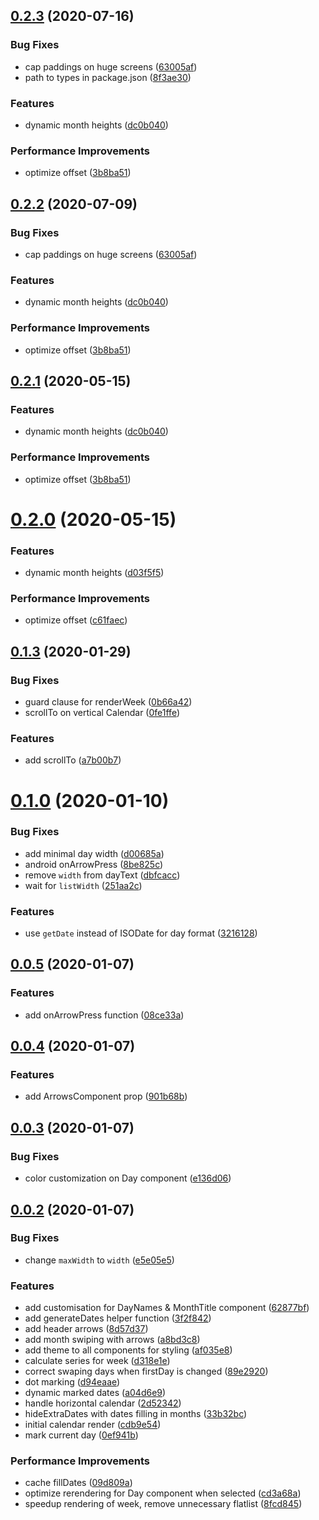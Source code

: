 ## [0.2.3](https://github.com/versum/rn-calendar/compare/rn-calendar@0.2.2...rn-calendar@0.2.3) (2020-07-16)


### Bug Fixes

* cap paddings on huge screens ([63005af](https://github.com/versum/rn-calendar/commit/63005af248743de79ed9caf8f4e3108a59693448))
* path to types in package.json ([8f3ae30](https://github.com/versum/rn-calendar/commit/8f3ae30ad93c69268607ee77471fb0126681e578))


### Features

* dynamic month heights ([dc0b040](https://github.com/versum/rn-calendar/commit/dc0b040ca97bffc873a25bd59d1d2fa88ad0439b))


### Performance Improvements

* optimize offset ([3b8ba51](https://github.com/versum/rn-calendar/commit/3b8ba51b03132cf70149e9c55466778e340e59dd))

## [0.2.2](https://github.com/versum/rn-calendar/compare/rn-calendar@0.2.0...rn-calendar@0.2.2) (2020-07-09)


### Bug Fixes

* cap paddings on huge screens ([63005af](https://github.com/versum/rn-calendar/commit/63005af248743de79ed9caf8f4e3108a59693448))


### Features

* dynamic month heights ([dc0b040](https://github.com/versum/rn-calendar/commit/dc0b040ca97bffc873a25bd59d1d2fa88ad0439b))


### Performance Improvements

* optimize offset ([3b8ba51](https://github.com/versum/rn-calendar/commit/3b8ba51b03132cf70149e9c55466778e340e59dd))

## [0.2.1](https://github.com/versum/rn-calendar/compare/v0.1.3...rn-calendar@0.2.1) (2020-05-15)


### Features

* dynamic month heights ([dc0b040](https://github.com/versum/rn-calendar/commit/dc0b040ca97bffc873a25bd59d1d2fa88ad0439b))


### Performance Improvements

* optimize offset ([3b8ba51](https://github.com/versum/rn-calendar/commit/3b8ba51b03132cf70149e9c55466778e340e59dd))

# [0.2.0](https://github.com/versum/rn-calendar/compare/v0.1.3...rn-calendar@0.2.0) (2020-05-15)


### Features

* dynamic month heights ([d03f5f5](https://github.com/versum/rn-calendar/commit/d03f5f55270d77002424ce49f4c6c3287e96c4ba))


### Performance Improvements

* optimize offset ([c61faec](https://github.com/versum/rn-calendar/commit/c61faec8744f798513e2759ea28e2418fe6645f1))



## [0.1.3](https://github.com/versum/rn-calendar/compare/v0.1.3...rn-calendar@0.2.0) (2020-01-29)


### Bug Fixes

* guard clause for renderWeek ([0b66a42](https://github.com/versum/rn-calendar/commit/0b66a424638354742936086591e46d9a9217c406))
* scrollTo on vertical Calendar ([0fe1ffe](https://github.com/versum/rn-calendar/commit/0fe1ffe6ac1c9b97cf826ceb72974cde9332352a))


### Features

* add scrollTo ([a7b00b7](https://github.com/versum/rn-calendar/commit/a7b00b77e030fb23495115d10e41719fee809715))



# [0.1.0](https://github.com/versum/rn-calendar/compare/v0.1.3...rn-calendar@0.2.0) (2020-01-10)


### Bug Fixes

* add minimal day width ([d00685a](https://github.com/versum/rn-calendar/commit/d00685ab10ecd197951a5512554504423be5a9e6))
* android onArrowPress ([8be825c](https://github.com/versum/rn-calendar/commit/8be825ca03acc599d50d667ed651a3040a0feaf0))
* remove `width` from dayText ([dbfcacc](https://github.com/versum/rn-calendar/commit/dbfcacc2db1f571d1fdefc527d983ca736a692a3))
* wait for `listWidth` ([251aa2c](https://github.com/versum/rn-calendar/commit/251aa2c189865ed6453e74367b6406dfb08bd535))


### Features

* use `getDate` instead of ISODate for day format ([3216128](https://github.com/versum/rn-calendar/commit/321612827f164d500a731b858035740eb94f5f73))



## [0.0.5](https://github.com/versum/rn-calendar/compare/v0.1.3...rn-calendar@0.2.0) (2020-01-07)


### Features

* add onArrowPress function ([08ce33a](https://github.com/versum/rn-calendar/commit/08ce33ae037484cba542f2ebfb3464e309e0697e))



## [0.0.4](https://github.com/versum/rn-calendar/compare/v0.1.3...rn-calendar@0.2.0) (2020-01-07)


### Features

* add ArrowsComponent prop ([901b68b](https://github.com/versum/rn-calendar/commit/901b68bb78a2567ff478703a5ad7359685e45d50))



## [0.0.3](https://github.com/versum/rn-calendar/compare/v0.1.3...rn-calendar@0.2.0) (2020-01-07)


### Bug Fixes

* color customization on Day component ([e136d06](https://github.com/versum/rn-calendar/commit/e136d06df99a00ef061787324c2d85fc0d0c77ba))



## [0.0.2](https://github.com/versum/rn-calendar/compare/v0.1.3...rn-calendar@0.2.0) (2020-01-07)


### Bug Fixes

* change `maxWidth` to `width` ([e5e05e5](https://github.com/versum/rn-calendar/commit/e5e05e5a5204298ed0cdd0e24e7229ee15c885cd))


### Features

* add customisation for DayNames & MonthTitle component ([62877bf](https://github.com/versum/rn-calendar/commit/62877bf442f0b86e0b69e17ceda0b082a801d0f0))
* add generateDates helper function ([3f2f842](https://github.com/versum/rn-calendar/commit/3f2f8421d36c81778bc91c8643a8822a3d3b7262))
* add header arrows ([8d57d37](https://github.com/versum/rn-calendar/commit/8d57d378b136bc66e7ed6a1b3bb98ba33f493d04))
* add month swiping with arrows ([a8bd3c8](https://github.com/versum/rn-calendar/commit/a8bd3c88fe2fe2a39c64767d524252feb05e7ce8))
* add theme to all components for styling ([af035e8](https://github.com/versum/rn-calendar/commit/af035e80b57f086ff4f5e99f30849db0be1af27b))
* calculate series for week ([d318e1e](https://github.com/versum/rn-calendar/commit/d318e1e656a3ee6b479d83fe6a6a9e99015fa160))
* correct swaping days when firstDay is changed ([89e2920](https://github.com/versum/rn-calendar/commit/89e2920bb0411f8db926830e3a292997b77cbe12))
* dot marking ([d94eaae](https://github.com/versum/rn-calendar/commit/d94eaae885952b61f99b68e48ba700f939e85eeb))
* dynamic marked dates ([a04d6e9](https://github.com/versum/rn-calendar/commit/a04d6e96a974f058f774a560c2845b57f210d50e))
* handle horizontal calendar ([2d52342](https://github.com/versum/rn-calendar/commit/2d523425bad879dd822a6bff5310e9f137e2fa59))
* hideExtraDates with dates filling in months ([33b32bc](https://github.com/versum/rn-calendar/commit/33b32bc6ae182fec707470dcf83f0caaf935e0c9))
* initial calendar render ([cdb9e54](https://github.com/versum/rn-calendar/commit/cdb9e5456fe5dda93348dfe1b1082b44a8fd292e))
* mark current day ([0ef941b](https://github.com/versum/rn-calendar/commit/0ef941bfc593d9dec70ce190719180addcdfe16f))


### Performance Improvements

* cache fillDates ([09d809a](https://github.com/versum/rn-calendar/commit/09d809a47bcc95252f6a7f61150dc97ae8f2b2f2))
* optimize rerendering for Day component when selected ([cd3a68a](https://github.com/versum/rn-calendar/commit/cd3a68a0b09e4cd75d6ca8788bceb90714833d0a))
* speedup rendering of week, remove unnecessary flatlist ([8fcd845](https://github.com/versum/rn-calendar/commit/8fcd8459e3b35527b543eaec0c11452e673af50c))

